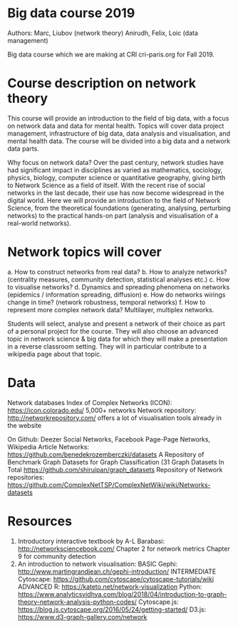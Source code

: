 # Big data course 2019

Authors: Marc, Liubov (network theory) Anirudh, Felix, Loic (data management)

Big data course which we are making at CRI cri-paris.org for Fall 2019.

# Course description on network theory
This course will provide an introduction to the field of big data, with a focus on network data and data for mental health. Topics will cover data project management, infrastructure of big data, data analysis and visualisation, and mental health data. The course will be divided into a big data and a network data parts.


Why focus on network data? Over the past century, network studies have had significant impact in disciplines as varied as mathematics, sociology, physics, biology, computer science or quantitative geography, giving birth to Network Science as a field of itself. With the recent rise of social networks in the last decade, their use has now become widespread in the digital world. Here we will provide an introduction to the field of Network Science,  from the theoretical foundations (generating, analysing, perturbing networks) to the practical hands-on part (analysis and visualisation of a real-world networks). 

# Network topics will cover
a. How to construct networks from real data?
b. How to analyze networks? (centrality measures, community detection, statistical analyses etc.)
c. How to visualise networks? 
d. Dynamics and spreading phenomena on networks (epidemics / information spreading, diffusion)
e. How do networks wirings change in time? (network robustness, temporal networks)
f. How to represent more complex network data? Multilayer, multiplex networks.

Students will select, analyse and present a network of their choice as part of a personal project for the course. They will also choose an advanced topic in network science & big data for which they will make a presentation in a reverse classroom setting. They will in particular contribute to a wikipedia page about that topic.



# Data 

Network databases
Index of Complex Networks (ICON): https://icon.colorado.edu/  5,000+ networks
Network repository: http://networkrepository.com/ offers a lot of visualisation tools already in the website

On Github: 
Deezer Social Networks, Facebook Page-Page Networks, Wikipedia Article Networks: https://github.com/benedekrozemberczki/datasets
A Repository of Benchmark Graph Datasets for Graph Classification (31 Graph Datasets In Total https://github.com/shiruipan/graph_datasets
Repository of Network repositories: https://github.com/ComplexNetTSP/ComplexNetWiki/wiki/Networks-datasets

# Resources 
1. Introductory interactive textbook by A-L Barabasi: http://networksciencebook.com/ 
Chapter 2 for network metrics
Chapter 9 for community detection
2. An introduction to network visualisation: 
BASIC 
Gephi: http://www.martingrandjean.ch/gephi-introduction/
INTERMEDIATE
Cytoscape:  https://github.com/cytoscape/cytoscape-tutorials/wiki
ADVANCED
R: https://kateto.net/network-visualization 
Python: https://www.analyticsvidhya.com/blog/2018/04/introduction-to-graph-theory-network-analysis-python-codes/
Cytoscape.js: https://blog.js.cytoscape.org/2016/05/24/getting-started/
D3.js: https://www.d3-graph-gallery.com/network
